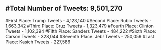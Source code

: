 #Total Number of Tweets: 9,501,270 
---
#First Place: Trump Tweets - 4,123,140
#Second Place: Rubio Tweets - 1,663,342
#Third Place: Cruz Tweets - 1,323,479
#Fourth Place: Clinton Tweets - 1,102,394
#Fifth Place: Sanders Tweets - 484,222
#Sixth Place: Carson Tweets - 328,044
#Seventh Place: Jeb! Tweets - 250,059
#Last Place: Kasich Tweets - 227,586
